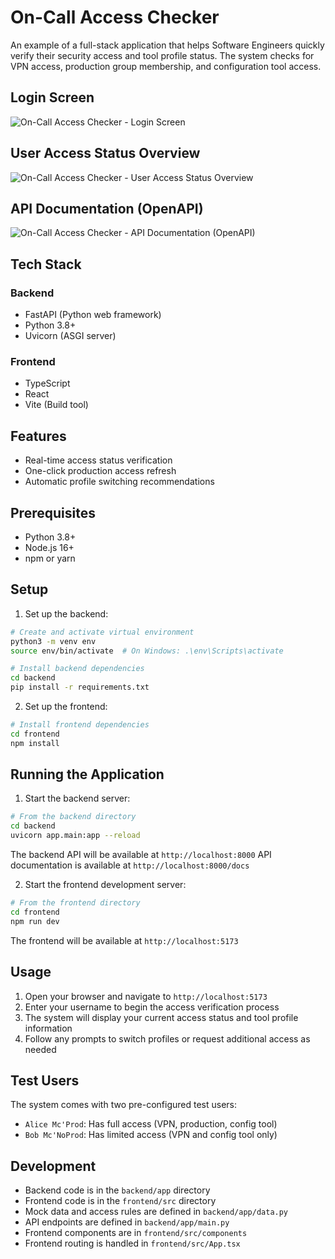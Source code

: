 # On-Call Access Checker

An example of a full-stack application that helps Software Engineers quickly verify their security access and tool profile status. The system checks for VPN access, production group membership, and configuration tool access.

## Login Screen
![On-Call Access Checker - Login Screen](https://github.com/user-attachments/assets/9a9a59d6-2ec6-4dc4-bb85-021390c08673)

## User Access Status Overview
![On-Call Access Checker - User Access Status Overview](https://github.com/user-attachments/assets/e89c44fe-af62-4850-a8a2-8d26bc4cdd77)

## API Documentation (OpenAPI)
![On-Call Access Checker - API Documentation (OpenAPI)](https://github.com/user-attachments/assets/edfba29d-60b6-4bd9-9b8f-ab4d3fdb750c)

## Tech Stack

### Backend
- FastAPI (Python web framework)
- Python 3.8+
- Uvicorn (ASGI server)

### Frontend
- TypeScript
- React
- Vite (Build tool)

## Features

- Real-time access status verification
- One-click production access refresh
- Automatic profile switching recommendations


## Prerequisites

- Python 3.8+
- Node.js 16+
- npm or yarn

## Setup



1. Set up the backend:

```bash
# Create and activate virtual environment
python3 -m venv env
source env/bin/activate  # On Windows: .\env\Scripts\activate

# Install backend dependencies
cd backend
pip install -r requirements.txt
```

2. Set up the frontend:

```bash
# Install frontend dependencies
cd frontend
npm install
```

## Running the Application

1. Start the backend server:

```bash
# From the backend directory
cd backend
uvicorn app.main:app --reload
```

The backend API will be available at `http://localhost:8000`
API documentation is available at `http://localhost:8000/docs`

2. Start the frontend development server:

```bash
# From the frontend directory
cd frontend
npm run dev
```

The frontend will be available at `http://localhost:5173`

## Usage

1. Open your browser and navigate to `http://localhost:5173`
2. Enter your username to begin the access verification process
3. The system will display your current access status and tool profile information
4. Follow any prompts to switch profiles or request additional access as needed

## Test Users

The system comes with two pre-configured test users:

- `Alice Mc'Prod`: Has full access (VPN, production, config tool)
- `Bob Mc'NoProd`: Has limited access (VPN and config tool only)

## Development

- Backend code is in the `backend/app` directory
- Frontend code is in the `frontend/src` directory
- Mock data and access rules are defined in `backend/app/data.py`
- API endpoints are defined in `backend/app/main.py`
- Frontend components are in `frontend/src/components`
- Frontend routing is handled in `frontend/src/App.tsx`

